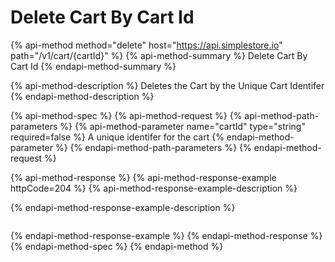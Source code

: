# Delete Cart By Cart Id

{% api-method method="delete" host="https://api.simplestore.io" path="/v1/cart/{cartId}" %}
{% api-method-summary %}
Delete Cart By Cart Id
{% endapi-method-summary %}

{% api-method-description %}
Deletes the Cart by the Unique Cart Identifer
{% endapi-method-description %}

{% api-method-spec %}
{% api-method-request %}
{% api-method-path-parameters %}
{% api-method-parameter name="cartId" type="string" required=false %}
A unique identifer for the cart
{% endapi-method-parameter %}
{% endapi-method-path-parameters %}
{% endapi-method-request %}

{% api-method-response %}
{% api-method-response-example httpCode=204 %}
{% api-method-response-example-description %}

{% endapi-method-response-example-description %}

```

```
{% endapi-method-response-example %}
{% endapi-method-response %}
{% endapi-method-spec %}
{% endapi-method %}

